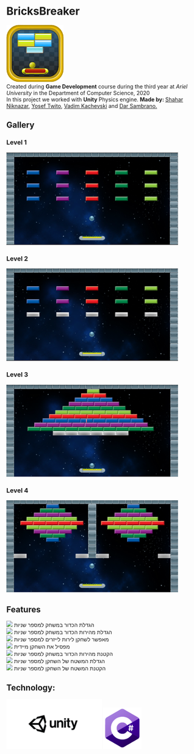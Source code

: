 # BricksBreaker
<img src="https://github.com/GangCS/BricksBreaker/blob/main/forReadMe/png-transparent-endless-brick-breaker-one-more-brick-bricks-breaker-puzzle-android-blasted-bricks-game-rectangle-video-game-removebg-preview.png" width="150"> <br />
Created during <strong>Game Development</strong> course during the third year at <em>Ariel University</em> in the Department of Computer Science, 2020 <br /> 
In this project we worked with <strong>Unity</strong> Physics engine.
<strong>Made by: </strong> <a href="https://github.com/ShaharNik">Shahar Niknazar</a>, <a href="https://github.com/YosefTwito">Yosef Twito</a>, <a href="https://github.com/VadimKachevski">Vadim Kachevski</a> and <a href="https://github.com/darsam44">Dar Sambrano.</a></p>
## Gallery
### Level 1
<img src="https://github.com/GangCS/BricksBreaker/blob/main/forReadMe/lvl1.png" width="450"> <br />
### Level 2
<img src="https://github.com/GangCS/BricksBreaker/blob/main/forReadMe/lvl2.png" width="450"> <br />
### Level 3
<img src="https://github.com/GangCS/BricksBreaker/blob/main/forReadMe/lvl3.png" width="450"> <br />
### Level 4
<img src="https://github.com/GangCS/BricksBreaker/blob/main/forReadMe/lvl4.png" width="450"> <br />
## Features
<img src="https://github.com/GangCS/BricksBreaker/blob/main/Assets/images/PowerUps/ball_big-expand.png" width="50"> הגדלת הכדור במשחק למספר שניות <br />
<img src="https://github.com/GangCS/BricksBreaker/blob/main/Assets/images/PowerUps/power_fast_button.png" width="50"> הגדלת מהירות הכדור במשחק למספר שניות <br />
<img src="https://github.com/GangCS/BricksBreaker/blob/main/Assets/images/PowerUps/power_laser.png" width="50"> מאפשר לשחקן לירות לייזרים למספר שניות <br />
<img src="https://github.com/GangCS/BricksBreaker/blob/main/Assets/images/PowerUps/power_skull.png" width="50"> מפסיל את השחקן מיידית <br />
<img src="https://github.com/GangCS/BricksBreaker/blob/main/Assets/images/PowerUps/power_slow_button.png" width="50"> הקטנת מהירות הכדור במשחק למספר שניות <br />
<img src="https://github.com/GangCS/BricksBreaker/blob/main/Assets/images/PowerUps/slide_expand.png" width="50"> הגדלת המשטח של השחקן למספר שניות <br />
<img src="https://github.com/GangCS/BricksBreaker/blob/main/Assets/images/PowerUps/slide_shrink.png" width="50"> הקטנת המשטח של השחקן למספר שניות <br />
## Technology:
<img src="https://github.com/GangCS/BricksBreaker/blob/main/forReadMe/unity.jpg" width="250"> <img src="https://github.com/GangCS/BricksBreaker/blob/main/forReadMe/225px-C_Sharp_logo.png" width="100">




